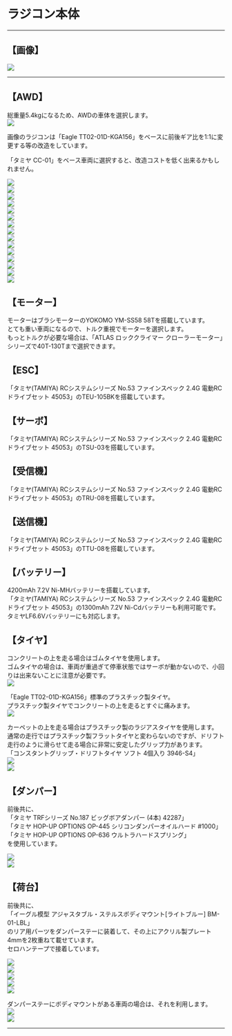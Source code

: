 # ラジコン本体
<hr>

## 【画像】
![](./img/eagle_tt02-01d-kga156-n4-spec01.jpg)<br>
<hr>

## 【AWD】
総重量5.4kgになるため、AWDの車体を選択します。<br>
![](./img/weight.jpg)<br>

画像のラジコンは「Eagle TT02-01D-KGA156」をベースに前後ギア比を1:1に変更する等の改造をしています。<br>

「タミヤ CC-01」をベース車両に選択すると、改造コストを低く出来るかもしれません。<br>

![](./img/eagle_tt02-01d-kga156-n4-spec01.jpg)<br>
![](./img/eagle_tt02-01d-kga156-n4-spec02.jpg)<br>
![](./img/eagle_tt02-01d-kga156-n4-spec03.jpg)<br>
![](./img/eagle_tt02-01d-kga156-n4-spec04.jpg)<br>
![](./img/eagle_tt02-01d-kga156-n4-spec05.jpg)<br>
![](./img/eagle_tt02-01d-kga156-n4-spec06.jpg)<br>
![](./img/eagle_tt02-01d-kga156-n4-spec07.jpg)<br>
![](./img/eagle_tt02-01d-kga156-n4-spec08.jpg)<br>
![](./img/eagle_tt02-01d-kga156-n4-spec09.jpg)<br>
![](./img/eagle_tt02-01d-kga156-n4-spec10.jpg)<br>
![](./img/eagle_tt02-01d-kga156-n4-spec11.jpg)<br>
![](./img/eagle_tt02-01d-kga156-n4-spec12.jpg)<br>
![](./img/eagle_tt02-01d-kga156-n4-spec13.jpg)<br>
![](./img/eagle_tt02-01d-kga156-n4-spec14.jpg)<br>
![](./img/eagle_tt02-01d-kga156-n4-spec15.jpg)<br>


## 【モーター】
モーターはブラシモーターのYOKOMO YM-SS58 58Tを搭載しています。<br>
とても重い車両になるので、トルク重視でモーターを選択します。<br>
もっとトルクが必要な場合は、「ATLAS ロッククライマー クローラーモーター」シリーズで40T-130Tまで選択できます。<br>

## 【ESC】
「タミヤ(TAMIYA) RCシステムシリーズ No.53 ファインスペック 2.4G 電動RCドライブセット 45053」のTEU-105BKを搭載しています。<br>

## 【サーボ】
「タミヤ(TAMIYA) RCシステムシリーズ No.53 ファインスペック 2.4G 電動RCドライブセット 45053」のTSU-03を搭載しています。<br>

## 【受信機】
「タミヤ(TAMIYA) RCシステムシリーズ No.53 ファインスペック 2.4G 電動RCドライブセット 45053」のTRU-08を搭載しています。<br>

## 【送信機】
「タミヤ(TAMIYA) RCシステムシリーズ No.53 ファインスペック 2.4G 電動RCドライブセット 45053」のTTU-08を搭載しています。<br>

## 【バッテリー】
4200mAh 7.2V Ni-MHバッテリーを搭載しています。<br>
「タミヤ(TAMIYA) RCシステムシリーズ No.53 ファインスペック 2.4G 電動RCドライブセット 45053」の1300mAh 7.2V Ni-Cdバッテリーも利用可能です。<br>
タミヤLF6.6Vバッテリーにも対応します。<br>

## 【タイヤ】
コンクリートの上を走る場合はゴムタイヤを使用します。<br>
ゴムタイヤの場合は、車両が重過ぎて停車状態ではサーボが動かないので、小回りは出来ないことに注意が必要です。<br>
![](./img/tire1.jpg)<br>

「Eagle TT02-01D-KGA156」標準のプラスチック製タイヤ。<br>
プラスチック製タイヤでコンクリートの上を走るとすぐに痛みます。<br>
![](./img/tire2.jpg)<br>

カーペットの上を走る場合はプラスチック製のラジアスタイヤを使用します。<br>
通常の走行ではプラスチック製フラットタイヤと変わらないのですが、ドリフト走行のように滑らせて走る場合に非常に安定したグリップ力があります。<br>
「コンスタントグリップ・ドリフトタイヤ ソフト 4個入り 3946-S4」<br>
![](./img/tire3.jpg)<br>
![](./img/tire4.jpg)<br>

## 【ダンパー】
前後共に、<br>
「タミヤ TRFシリーズ No.187 ビッグボアダンパー (4本) 42287」<br>
「タミヤ HOP-UP OPTIONS OP-445 シリコンダンパーオイルハード #1000」<br>
「タミヤ HOP-UP OPTIONS OP-636 ウルトラハードスプリング」<br>
を使用しています。<br>

![](./img/eagle_tt02-01d-kga156-n4-spec13.jpg)<br>
![](./img/eagle_tt02-01d-kga156-n4-spec14.jpg)<br>

## 【荷台】
前後共に、<br>
「イーグル模型 アジャスタブル・ステルスボディマウント[ライトブルー] BM-01-LBL」<br>
のリア用パーツをダンパーステーに装着して、その上にアクリル製プレート4mmを2枚重ねて載せています。<br>
セロハンテープで接着しています。<br>

![](./img/plate1.jpg)<br>
![](./img/plate2.jpg)<br>
![](./img/plate3.jpg)<br>
![](./img/plate4.jpg)<br>
![](./img/plate5.jpg)<br>

ダンパーステーにボディマウントがある車両の場合は、それを利用します。<br>
![](./img/plate6.jpg)<br>
![](./img/plate7.jpg)<br>

<hr>

